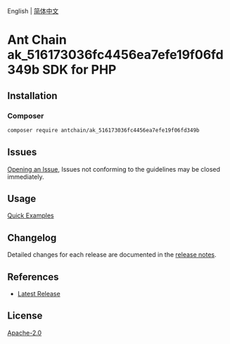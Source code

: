 English | [简体中文](README-CN.md)

# Ant Chain ak_516173036fc4456ea7efe19f06fd349b SDK for PHP

## Installation

### Composer

```bash
composer require antchain/ak_516173036fc4456ea7efe19f06fd349b
```

## Issues

[Opening an Issue](https://github.com/alipay/antchain-openapi-prod-sdk/issues/new), Issues not conforming to the guidelines may be closed immediately.

## Usage

[Quick Examples](https://github.com/alipay/antchain-openapi-prod-sdk/blob/master/docs/0-Examples-EN.md#quick-examples)

## Changelog

Detailed changes for each release are documented in the [release notes](./ChangeLog.txt).

## References

* [Latest Release](https://github.com/antchain-openapi-sdk-php)

## License

[Apache-2.0](http://www.apache.org/licenses/LICENSE-2.0)
